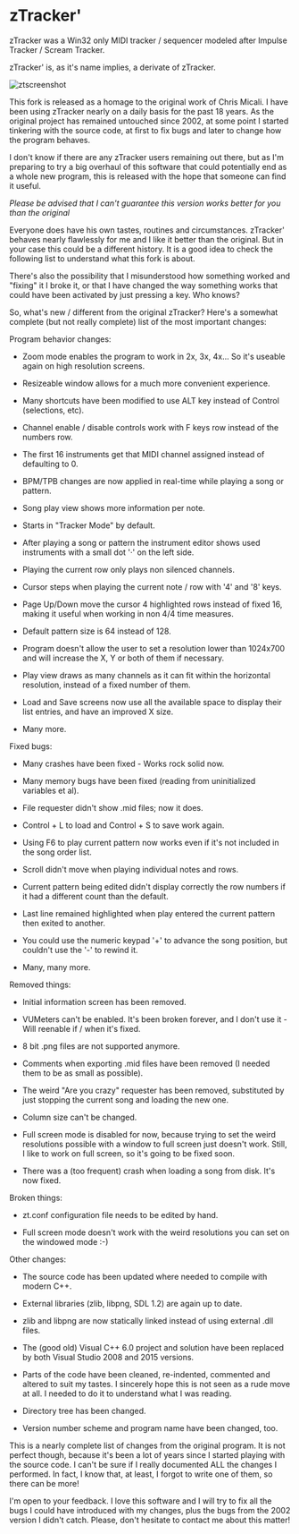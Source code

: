 zTracker'
=========

zTracker was a Win32 only MIDI tracker / sequencer modeled after Impulse Tracker / Scream Tracker. 

zTracker' is, as it's name implies, a derivate of zTracker.

![ztscreenshot](https://github.com/user-attachments/assets/4ea296d7-0b72-49e2-a246-a064474e8c75)

This fork is released as a homage to the original work of Chris Micali. I have been using zTracker nearly on a daily basis for the past 18 years. As the original project has remained untouched since 2002, at some point I started tinkering with the source code, at first to fix bugs and later to change how the program behaves.

I don't know if there are any zTracker users remaining out there, but as I'm preparing to try a big overhaul of this software that could potentially end as a whole new program, this is released with the hope that someone can find it useful.

*Please be advised that I can't guarantee this version works better for you than the original*

Everyone does have his own tastes, routines and circumstances. zTracker' behaves nearly flawlessly for me and I like it better than the original. But in your case this could be a different history. It is a good idea to check the following list to understand what this fork is about.

There's also the possibility that I misunderstood how something worked and "fixing" it I broke it, or that I have changed the way something works that could have been activated by just pressing a key. Who knows?


So, what's new / different from the original zTracker? Here's a somewhat complete (but not really complete) list of the most important changes:


Program behavior changes:

- Zoom mode enables the program to work in 2x, 3x, 4x... So it's useable again on high resolution screens.

- Resizeable window allows for a much more convenient experience.

- Many shortcuts have been modified to use ALT key instead of Control (selections, etc).

- Channel enable / disable controls work with F keys row instead of the numbers row.

- The first 16 instruments get that MIDI channel assigned instead of defaulting to 0.

- BPM/TPB changes are now applied in real-time while playing a song or pattern.

- Song play view shows more information per note.

- Starts in "Tracker Mode" by default.

- After playing a song or pattern the instrument editor shows used instruments with a small dot '·' on the left side.

- Playing the current row only plays non silenced channels.

- Cursor steps when playing the current note / row with '4' and '8' keys.

- Page Up/Down move the cursor 4 highlighted rows instead of fixed 16, making it useful when working in non 4/4 time measures.

- Default pattern size is 64 instead of 128.

- Program doesn't allow the user to set a resolution lower than 1024x700 and will increase the X, Y or both of them if necessary.
  
- Play view draws as many channels as it can fit within the horizontal resolution, instead of a fixed number of them.
  
- Load and Save screens now use all the available space to display their list entries, and have an improved X size.

- Many more.


Fixed bugs:

- Many crashes have been fixed - Works rock solid now.
  
- Many memory bugs have been fixed (reading from uninitialized variables et al).

- File requester didn't show .mid files; now it does.

- Control + L to load and Control + S to save work again.

- Using F6 to play current pattern now works even if it's not included in the song order list.

- Scroll didn't move when playing individual notes and rows.

- Current pattern being edited didn't display correctly the row numbers if it had a different count than the default.
  
- Last line remained highlighted when play entered the current pattern then exited to another.

- You could use the numeric keypad '+' to advance the song position, but couldn't use the '-' to rewind it.

- Many, many more.


Removed things:

- Initial information screen has been removed.

- VUMeters can't be enabled. It's been broken forever, and I don't use it - Will reenable if / when it's fixed.
  
- 8 bit .png files are not supported anymore.

- Comments when exporting .mid files have been removed (I needed them to be as small as possible).

- The weird "Are you crazy" requester has been removed, substituted by just stopping the current song and loading the new one.
  
- Column size can't be changed.

- Full screen mode is disabled for now, because trying to set the weird resolutions possible with a window to full screen just doesn't work. Still, I like to work on full screen, so it's going to be fixed soon.

- There was a (too frequent) crash when loading a song from disk. It's now fixed.
  

Broken things:

- zt.conf configuration file needs to be edited by hand.

- Full screen mode doesn't work with the weird resolutions you can set on the windowed mode :-)


Other changes:

- The source code has been updated where needed to compile with modern C++.

- External libraries (zlib, libpng, SDL 1.2) are again up to date.

- zlib and libpng are now statically linked instead of using external .dll files.

- The (good old) Visual C++ 6.0 project and solution have been replaced by both Visual Studio 2008 and 2015 versions.
  
- Parts of the code have been cleaned, re-indented, commented and altered to suit my tastes. I sincerely hope this is not seen as a rude move at all. I needed to do it to understand what I was reading.
  
- Directory tree has been changed.

- Version number scheme and program name have been changed, too.


This is a nearly complete list of changes from the original program. It is not perfect though, because it's been a lot of years since I started playing with the source code. I can't be sure if I really documented ALL the changes I performed. In fact, I know that, at least, I forgot to write one of them, so there can be more!

I'm open to your feedback. I love this software and I will try to fix all the bugs I could have introduced with my changes, plus the bugs from the 2002 version I didn't catch. Please, don't hesitate to contact me about this matter!
